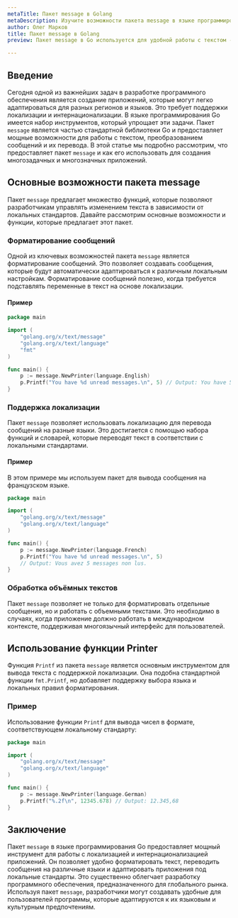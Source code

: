 ```yaml
---
metaTitle: Пакет message в Golang
metaDescription: Изучите возможности пакета message в языке программирования Go для форматирования, перевода и локализации текста. Разберем основные функции и методы с примерами кода.
author: Олег Марков
title: Пакет message в Golang
preview: Пакет message в Go используется для удобной работы с текстом - форматирование, перевод и локализация. Рассмотрим его основные возможности и примеры применения.

---
```


## Введение

Сегодня одной из важнейших задач в разработке программного обеспечения является создание приложений, которые могут легко адаптироваться для разных регионов и языков. Это требует поддержки локализации и интернационализации. В языке программирования Go имеется набор инструментов, который упрощает эти задачи. Пакет `message` является частью стандартной библиотеки Go и предоставляет мощные возможности для работы с текстом, преобразованием сообщений и их перевода. В этой статье мы подробно рассмотрим, что предоставляет пакет `message` и как его использовать для создания многозадачных и многозначных приложений.

## Основные возможности пакета message

Пакет `message` предлагает множество функций, которые позволяют разработчикам управлять изменением текста в зависимости от локальных стандартов. Давайте рассмотрим основные возможности и функции, которые предлагает этот пакет.

### Форматирование сообщений

Одной из ключевых возможностей пакета `message` является форматирование сообщений. Это позволяет создавать сообщения, которые будут автоматически адаптироваться к различным локальным настройкам. Форматирование сообщений полезно, когда требуется подставлять переменные в текст на основе локализации.

#### Пример

```go
package main

import (
    "golang.org/x/text/message"
    "golang.org/x/text/language"
    "fmt"
)

func main() {
    p := message.NewPrinter(language.English)
    p.Printf("You have %d unread messages.\n", 5) // Output: You have 5 unread messages.
}
```

### Поддержка локализации

Пакет `message` позволяет использовать локализацию для перевода сообщений на разные языки. Это достигается с помощью набора функций и словарей, которые переводят текст в соответствии с локальными стандартами.

#### Пример

В этом примере мы используем пакет для вывода сообщения на французском языке.

```go
package main

import (
    "golang.org/x/text/message"
    "golang.org/x/text/language"
)

func main() {
    p := message.NewPrinter(language.French)
    p.Printf("You have %d unread messages.\n", 5)
    // Output: Vous avez 5 messages non lus.
}
```

### Обработка объёмных текстов

Пакет `message` позволяет не только для форматировать отдельные сообщения, но и работать с объемными текстами. Это необходимо в случаях, когда приложение должно работать в международном контексте, поддерживая многоязычный интерфейс для пользователей.

## Использование функции Printer

Функция `Printf` из пакета `message` является основным инструментом для вывода текста с поддержкой локализации. Она подобна стандартной функции `fmt.Printf`, но добавляет поддержку выбора языка и локальных правил форматирования.

### Пример

Использование функции `Printf` для вывода чисел в формате, соответствующем локальному стандарту:

```go
package main

import (
    "golang.org/x/text/message"
    "golang.org/x/text/language"
)

func main() {
    p := message.NewPrinter(language.German)
    p.Printf("%.2f\n", 12345.678) // Output: 12.345,68
}
```

## Заключение

Пакет `message` в языке программирования Go предоставляет мощный инструмент для работы с локализацией и интернационализацией приложений. Он позволяет удобно форматировать текст, переводить сообщения на различные языки и адаптировать приложения под локальные стандарты. Это существенно облегчает разработку программного обеспечения, предназначенного для глобального рынка. Используя пакет `message`, разработчики могут создавать удобные для пользователей программы, которые адаптируются к их языковым и культурным предпочтениям.